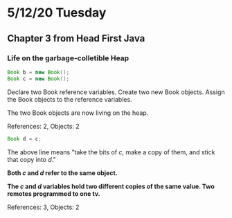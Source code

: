 # 5/12/20 Tuesday 

## Chapter 3 from Head First Java 

### Life on the garbage-colletible Heap

```java
Book b = new Book();
Book c = new Book();
```

Declare two Book reference variables. Create two new Book objects. Assign the Book objects to the reference variables. 

The two Book objects are now living on the heap. 

References: 2, Objects: 2

```java
Book d = c;
```

The above line means "take the bits of _c_, make a copy of them, and stick that copy into _d_."

**Both _c_ and _d_ refer to the same object.**

**The _c_ and _d_ variables hold two different copies of the same value. Two remotes programmed to one tv.**

References: 3, Objects: 2


